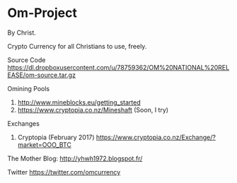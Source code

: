 # Om-Project

By Christ.

Crypto Currency for all Christians to use, freely.

Source Code
https://dl.dropboxusercontent.com/u/78759362/OM%20NATIONAL%20RELEASE/om-source.tar.gz

Omining Pools
1. http://www.mineblocks.eu/getting_started
2. https://www.cryptopia.co.nz/Mineshaft (Soon, I try)

Exchanges
1. Cryptopia (February 2017)
https://www.cryptopia.co.nz/Exchange/?market=OOO_BTC

The Mother Blog:
http://yhwh1972.blogspot.fr/

Twitter
https://twitter.com/omcurrency
